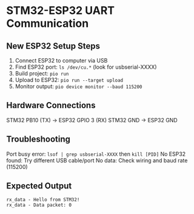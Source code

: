 # STM32-ESP32 UART Communication

## New ESP32 Setup Steps

1. Connect ESP32 to computer via USB
2. Find ESP32 port: `ls /dev/cu.*` (look for usbserial-XXXX)
3. Build project: `pio run`
4. Upload to ESP32: `pio run --target upload`
5. Monitor output: `pio device monitor --baud 115200`

## Hardware Connections
STM32 PB10 (TX) → ESP32 GPIO 3 (RX)
STM32 GND → ESP32 GND

## Troubleshooting
Port busy error: `lsof | grep usbserial-XXXX` then `kill [PID]`
No ESP32 found: Try different USB cable/port
No data: Check wiring and baud rate (115200)

## Expected Output
```
rx_data - Hello from STM32!
rx_data - Data packet: 0
```
